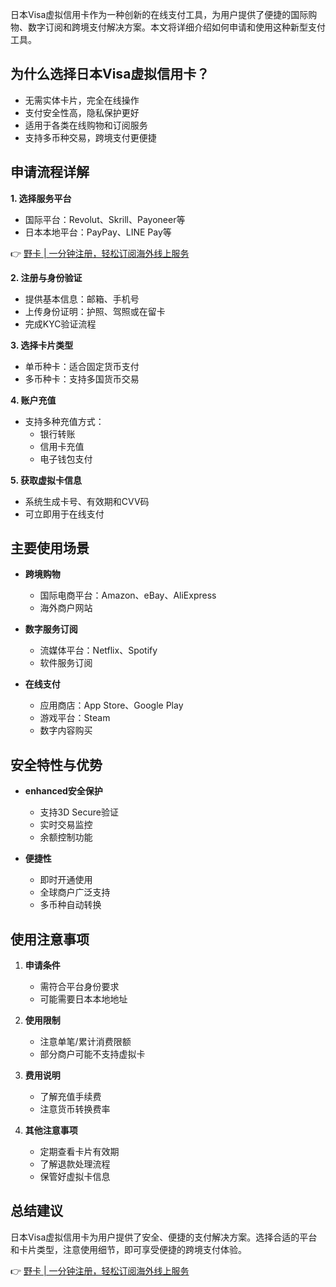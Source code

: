 日本Visa虚拟信用卡作为一种创新的在线支付工具，为用户提供了便捷的国际购物、数字订阅和跨境支付解决方案。本文将详细介绍如何申请和使用这种新型支付工具。

## 为什么选择日本Visa虚拟信用卡？

* 无需实体卡片，完全在线操作
* 支付安全性高，隐私保护更好
* 适用于各类在线购物和订阅服务
* 支持多币种交易，跨境支付更便捷

## 申请流程详解

**1. 选择服务平台**
* 国际平台：Revolut、Skrill、Payoneer等
* 日本本地平台：PayPay、LINE Pay等

👉 [野卡 | 一分钟注册，轻松订阅海外线上服务](https://bit.ly/bewildcard)

**2. 注册与身份验证**
* 提供基本信息：邮箱、手机号
* 上传身份证明：护照、驾照或在留卡
* 完成KYC验证流程

**3. 选择卡片类型**
* 单币种卡：适合固定货币支付
* 多币种卡：支持多国货币交易

**4. 账户充值**
* 支持多种充值方式：
  - 银行转账
  - 信用卡充值
  - 电子钱包支付

**5. 获取虚拟卡信息**
* 系统生成卡号、有效期和CVV码
* 可立即用于在线支付

## 主要使用场景

* **跨境购物**
  - 国际电商平台：Amazon、eBay、AliExpress
  - 海外商户网站

* **数字服务订阅**
  - 流媒体平台：Netflix、Spotify
  - 软件服务订阅

* **在线支付**
  - 应用商店：App Store、Google Play
  - 游戏平台：Steam
  - 数字内容购买

## 安全特性与优势

* **enhanced安全保护**
  - 支持3D Secure验证
  - 实时交易监控
  - 余额控制功能

* **便捷性**
  - 即时开通使用
  - 全球商户广泛支持
  - 多币种自动转换

## 使用注意事项

1. **申请条件**
   - 需符合平台身份要求
   - 可能需要日本本地地址

2. **使用限制**
   - 注意单笔/累计消费限额
   - 部分商户可能不支持虚拟卡

3. **费用说明**
   - 了解充值手续费
   - 注意货币转换费率

4. **其他注意事项**
   - 定期查看卡片有效期
   - 了解退款处理流程
   - 保管好虚拟卡信息

## 总结建议

日本Visa虚拟信用卡为用户提供了安全、便捷的支付解决方案。选择合适的平台和卡片类型，注意使用细节，即可享受便捷的跨境支付体验。

👉 [野卡 | 一分钟注册，轻松订阅海外线上服务](https://bit.ly/bewildcard)